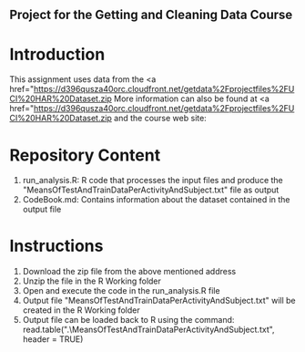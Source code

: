 ## Project for the Getting and Cleaning Data Course

# Introduction

This assignment uses data from
the <a href="https://d396qusza40orc.cloudfront.net/getdata%2Fprojectfiles%2FUCI%20HAR%20Dataset.zip</a>
More information can also be found at <a href="https://d396qusza40orc.cloudfront.net/getdata%2Fprojectfiles%2FUCI%20HAR%20Dataset.zip</a>
and the course web site:


# Repository Content

1. run_analysis.R: R code that processes the input files and produce the "MeansOfTestAndTrainDataPerActivityAndSubject.txt" file as output
2. CodeBook.md: Contains information about the dataset contained in the output file


# Instructions

1. Download the zip file from the above mentioned address
2. Unzip the file in the R Working folder
3. Open and execute the code in the run_analysis.R file
4. Output file "MeansOfTestAndTrainDataPerActivityAndSubject.txt" will be created in the R Working folder
5. Output file can be loaded back to R using the command: read.table(".\\MeansOfTestAndTrainDataPerActivityAndSubject.txt", header = TRUE)  
